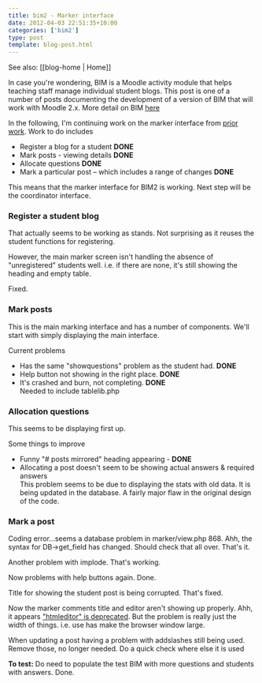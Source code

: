 ```yaml
---
title: bim2 - Marker interface
date: 2012-04-03 22:51:35+10:00
categories: ['bim2']
type: post
template: blog-post.html
---
```


See also: [[blog-home | Home]]

In case you're wondering, BIM is a Moodle activity module that helps teaching staff manage individual student blogs. This post is one of a number of posts documenting the development of a version of BIM that will work with Moodle 2.x. More detail on BIM [here](/blog2/research/bam-blog-aggregation-management/)

In the following, I'm continuing work on the marker interface from [prior work](/blog2/2012/03/31/bim2-student-and-marker-fixes/). Work to do includes

- Register a blog for a student **DONE**
- Mark posts - viewing details **DONE**
- Allocate questions **DONE**
- Mark a particular post – which includes a range of changes **DONE**

This means that the marker interface for BIM2 is working. Next step will be the coordinator interface.

### Register a student blog

That actually seems to be working as stands. Not surprising as it reuses the student functions for registering.

However, the main marker screen isn't handling the absence of "unregistered" students well. i.e. if there are none, it's still showing the heading and empty table.

Fixed.

### Mark posts

This is the main marking interface and has a number of components. We'll start with simply displaying the main interface.

Current problems

- Has the same "showquestions" problem as the student had. **DONE**
- Help button not showing in the right place. **DONE**
- It's crashed and burn, not completing. **DONE**  
    Needed to include tablelib.php

### Allocation questions

This seems to be displaying first up.

Some things to improve

- Funny "# posts mirrored" heading appearing - **DONE**
- Allocating a post doesn't seem to be showing actual answers & required answers  
    This problem seems to be due to displaying the stats with old data. It is being updated in the database. A fairly major flaw in the original design of the code.

### Mark a post

Coding error...seems a database problem in marker/view.php 868. Ahh, the syntax for DB->get\_field has changed. Should check that all over. That's it.

Another problem with implode. That's working.

Now problems with help buttons again. Done.

Title for showing the student post is being corrupted. That's fixed.

Now the marker comments title and editor aren't showing up properly. Ahh, it appears ["htmleditor" is deprecated](http://docs.moodle.org/dev/lib/formslib.php_Form_Definition#editor). But the problem is really just the width of things. i.e. use has make the browser window large.

When updating a post having a problem with addslashes still being used. Remove those, no longer needed. Do a quick check where else it is used

**To test:** Do need to populate the test BIM with more questions and students with answers. Done.